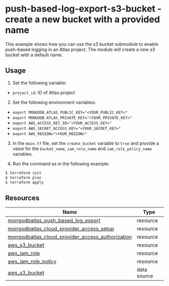 # push-based-log-export-s3-bucket - create a new bucket with a provided name

This example shows how you can use the s3 bucket submodule to enable push-based logging in an Atlas project. The module will create a new s3 bucket with a default name.


## Usage

1. Set the following variable: 

- `project_id`: ID of Atlas project

2. Set the following environment variables:

-  `export MONGODB_ATLAS_PUBLIC_KEY="<YOUR_PUBLIC_KEY>"`
-  `export MONGODB_ATLAS_PRIVATE_KEY="<YOUR_PRIVATE_KEY>"`
-  `export AWS_ACCESS_KEY_ID="<YOUR_ACCESS_KEY>"`
-  `export AWS_SECRET_ACCESS_KEY="<YOUR_SECRET_KEY>"`
-  `export AWS_REGION="<YOUR_REGION>"`

3. In the `main.tf` file, set the `create_bucket` variable to `true` and provide a value for the `bucket_name`, `iam_role_name` and `iam_role_policy_name` variables.

4. Run the command as in the following example:

```bash
$ terraform init
$ terraform plan
$ terraform apply
```

## Resources

| Name | Type |
|------|------|
| [mongodbatlas_push_based_log_export](https://registry.terraform.io/providers/mongodb/mongodbatlas/latest/docs/resources/push_based_log_export) | resource |
| [mongodbatlas_cloud_provider_access_setup](https://registry.terraform.io/providers/mongodb/mongodbatlas/latest/docs/resources/cloud_provider_access#mongodbatlas_cloud_provider_access_setup) | resource |
| [mongodbatlas_cloud_provider_access_authorization](https://registry.terraform.io/providers/mongodb/mongodbatlas/latest/docs/resources/cloud_provider_access#mongodbatlas_cloud_provider_access_authorization) | resource |
| [aws_s3_bucket](https://registry.terraform.io/providers/hashicorp/aws/latest/docs/resources/s3_bucket) | resource |
| [aws_iam_role](https://registry.terraform.io/providers/hashicorp/aws/latest/docs/resources/iam_role) | resource |
| [aws_iam_role_policy](https://registry.terraform.io/providers/hashicorp/aws/latest/docs/resources/iam_role_policy) | resource |
| [aws_s3_bucket](https://registry.terraform.io/providers/hashicorp/aws/latest/docs/data-sources/s3_bucket) | data source |
